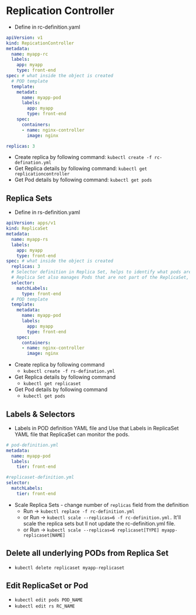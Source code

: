 # Replication Controller

- Define in rc-definition.yaml

```yaml
apiVersion: v1
kind: RepicationController
metadata:
  name: myapp-rc
  labels:
    app: myapp
    type: front-end
spec: # what inside the object is created
  # POD template
  template:
    metadat:
      name: myapp-pod
      labels:
        app: myapp
        type: front-end
    spec:
      containers:
      - name: nginx-controller
        image: nginx

replicas: 3
```

- Create replica by following command: `kubectl create -f rc-defination.yml`
- Get Replica details by following command: `kubectl get replicationcontroller`
- Get Pod details by following command: `kubectl get pods`

## Replica Sets

- Define in rs-definition.yaml

```yaml
apiVersion: apps/v1
kind: ReplicaSet
metadata:
  name: myapp-rs
  labels:
    app: myapp
    type: front-end
spec: # what inside the object is created
  replicas: 3
  # Selector definition in Replica Set, helps to identify what pods are under it.
  # Replica Set also manages Pods that are not part of the ReplicaSet, that's why we need selector
  selector:
    matchLabels:
      type: front-end
  # POD template
  template:
    metadata:
      name: myapp-pod
      labels:
        app: myapp
        type: front-end
    spec:
      containers:
      - name: nginx-controller
        image: nginx

```

- Create replica by following command
  - `kubectl create -f rs-defination.yml`
- Get Replica details by following command
  - `kubectl get replicaset`
- Get Pod details by following command
  - `kubectl get pods`

## Labels & Selectors

- Labels in POD definition YAML file and Use that Labels in ReplicaSet YAML file that ReplicaSet can monitor the pods.

```yml
# pod-definition.yml
metadata:
  name: myapp-pod
  labels:
    tier: front-end
```

```yml
#replicaset-definition.yml
selector:
  matchLabels:
    tier: front-end
```

- Scale Replica Sets - change number of `replicas` field from the definition
  - Run -> `kubectl replace -f rc-definition.yml`
  - or Run -> `kubectl scale --replicas=6 -f rc-definition.yml.` It'll scale the replica sets but ll not update the rc-definition.yml file.
  - or Run -> `kubectl scale --replicas=6 replicaset[TYPE] myapp-replicaset[NAME]`

## Delete all underlying PODs from Replica Set

- `kubectl delete replicaset myapp-replicaset`

## Edit ReplicaSet or Pod

- `kubectl edit pods POD_NAME`
- `kubectl edit rs RC_NAME`
